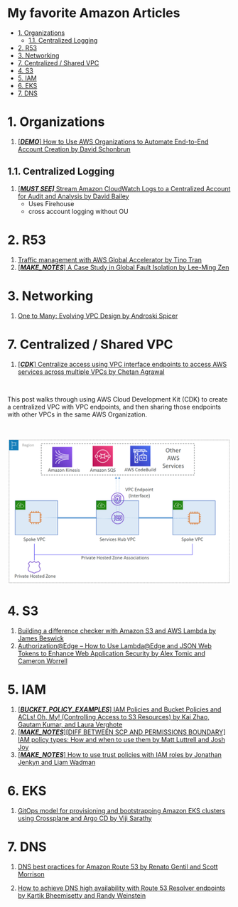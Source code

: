 <h1>My favorite Amazon Articles</h1>

<!-- TOC -->

- [1. Organizations](#1-organizations)
  - [1.1. Centralized Logging](#11-centralized-logging)
- [2. R53](#2-r53)
- [3. Networking](#3-networking)
- [7. Centralized / Shared VPC](#7-centralized--shared-vpc)
- [4. S3](#4-s3)
- [5. IAM](#5-iam)
- [6. EKS](#6-eks)
- [7. DNS](#7-dns)

<!-- /TOC -->

# 1. Organizations

1. [[_**DEMO**_] How to Use AWS Organizations to Automate End-to-End Account Creation by David Schonbrun](https://aws.amazon.com/blogs/security/how-to-use-aws-organizations-to-automate-end-to-end-account-creation/)

## 1.1. Centralized Logging

1. [[_**MUST SEE]**_ Stream Amazon CloudWatch Logs to a Centralized Account for Audit and Analysis by David Bailey](https://aws.amazon.com/blogs/architecture/stream-amazon-cloudwatch-logs-to-a-centralized-account-for-audit-and-analysis/)
    - Uses Firehouse
    - cross account logging without OU

# 2. R53

1. [Traffic management with AWS Global Accelerator by Tino Tran](https://aws.amazon.com/blogs/networking-and-content-delivery/traffic-management-with-aws-global-accelerator/)
1. [[_**MAKE_NOTES**_] A Case Study in Global Fault Isolation by Lee-Ming Zen](https://aws.amazon.com/blogs/architecture/a-case-study-in-global-fault-isolation/)

# 3. Networking

1. [One to Many: Evolving VPC Design by Androski Spicer ](https://aws.amazon.com/blogs/architecture/one-to-many-evolving-vpc-design/)
# 7. Centralized / Shared VPC

1. [[_**CDK**_] Centralize access using VPC interface endpoints to access AWS services across multiple VPCs by Chetan Agrawal](https://aws.amazon.com/blogs/networking-and-content-delivery/centralize-access-using-vpc-interface-endpoints/)

&nbsp;

  This post walks through using AWS Cloud Development Kit (CDK) to create a centralized VPC with VPC endpoints, and then sharing those endpoints with other VPCs in the same AWS Organization.

&nbsp;

  <img src="./images/endpoints-2.png" title="Hub and Spoke architecture" width="900"/>

# 4. S3

1. [Building a difference checker with Amazon S3 and AWS Lambda by James Beswick](https://aws.amazon.com/blogs/compute/building-a-difference-checker-with-amazon-s3-and-aws-lambda/)
1. [Authorization@Edge – How to Use Lambda@Edge and JSON Web Tokens to Enhance Web Application Security by Alex Tomic and Cameron Worrell](https://aws.amazon.com/blogs/networking-and-content-delivery/authorizationedge-how-to-use-lambdaedge-and-json-web-tokens-to-enhance-web-application-security/)

# 5. IAM

1. [[_**BUCKET_POLICY_EXAMPLES**_] IAM Policies and Bucket Policies and ACLs! Oh, My! (Controlling Access to S3 Resources) by Kai Zhao, Gautam Kumar, and Laura Verghote](https://aws.amazon.com/blogs/security/iam-policies-and-bucket-policies-and-acls-oh-my-controlling-access-to-s3-resources/)
1. [[_**MAKE_NOTES**_][DIFF BETWEEN SCP AND PERMISSIONS BOUNDARY] IAM policy types: How and when to use them by Matt Luttrell and Josh Joy](https://aws.amazon.com/blogs/security/iam-policy-types-how-and-when-to-use-them/)
1. [[_**MAKE_NOTES**_] How to use trust policies with IAM roles by Jonathan Jenkyn and Liam Wadman](https://aws.amazon.com/blogs/security/how-to-use-trust-policies-with-iam-roles/)

# 6. EKS

1. [GitOps model for provisioning and bootstrapping Amazon EKS clusters using Crossplane and Argo CD by Viji Sarathy](https://aws.amazon.com/blogs/containers/gitops-model-for-provisioning-and-bootstrapping-amazon-eks-clusters-using-crossplane-and-argo-cd/)

# 7. DNS

1. [DNS best practices for Amazon Route 53 by Renato Gentil and Scott Morrison](https://aws.amazon.com/blogs/networking-and-content-delivery/dns-best-practices-for-amazon-route-53/)

2. [How to achieve DNS high availability with Route 53 Resolver endpoints by Kartik Bheemisetty and Randy Weinstein](https://aws.amazon.com/blogs/networking-and-content-delivery/how-to-achieve-dns-high-availability-with-route-53-resolver-endpoints/)
